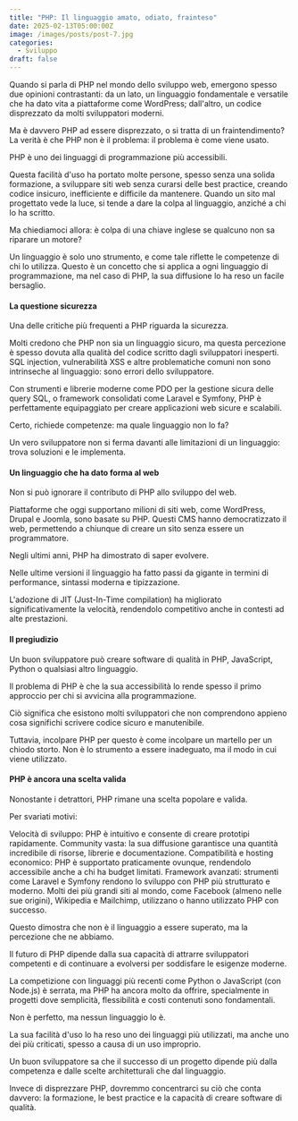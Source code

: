 ```yaml
---
title: "PHP: Il linguaggio amato, odiato, frainteso"
date: 2025-02-13T05:00:00Z
image: /images/posts/post-7.jpg
categories:
  - Sviluppo
draft: false
---
```


Quando si parla di PHP nel mondo dello sviluppo web, emergono spesso due opinioni contrastanti: da un lato, un linguaggio fondamentale e versatile che ha dato vita a piattaforme come WordPress; dall'altro, un codice disprezzato da molti sviluppatori moderni.

Ma è davvero PHP ad essere disprezzato, o si tratta di un fraintendimento? La verità è che PHP non è il problema: il problema è come viene usato.

PHP è uno dei linguaggi di programmazione più accessibili.

Questa facilità d'uso ha portato molte persone, spesso senza una solida formazione, a sviluppare siti web senza curarsi delle best practice, creando codice insicuro, inefficiente e difficile da mantenere. Quando un sito mal progettato vede la luce, si tende a dare la colpa al linguaggio, anziché a chi lo ha scritto.

Ma chiediamoci allora: è colpa di una chiave inglese se qualcuno non sa riparare un motore?

Un linguaggio è solo uno strumento, e come tale riflette le competenze di chi lo utilizza. Questo è un concetto che si applica a ogni linguaggio di programmazione, ma nel caso di PHP, la sua diffusione lo ha reso un facile bersaglio.

#### La questione sicurezza

Una delle critiche più frequenti a PHP riguarda la sicurezza.

Molti credono che PHP non sia un linguaggio sicuro, ma questa percezione è spesso dovuta alla qualità del codice scritto dagli sviluppatori inesperti. SQL injection, vulnerabilità XSS e altre problematiche comuni non sono intrinseche al linguaggio: sono errori dello sviluppatore.

Con strumenti e librerie moderne come PDO per la gestione sicura delle query SQL, o framework consolidati come Laravel e Symfony, PHP è perfettamente equipaggiato per creare applicazioni web sicure e scalabili.

Certo, richiede competenze: ma quale linguaggio non lo fa?

Un vero sviluppatore non si ferma davanti alle limitazioni di un linguaggio: trova soluzioni e le implementa.

#### Un linguaggio che ha dato forma al web

Non si può ignorare il contributo di PHP allo sviluppo del web.

Piattaforme che oggi supportano milioni di siti web, come WordPress, Drupal e Joomla, sono basate su PHP. Questi CMS hanno democratizzato il web, permettendo a chiunque di creare un sito senza essere un programmatore.

Negli ultimi anni, PHP ha dimostrato di saper evolvere.

Nelle ultime versioni il linguaggio ha fatto passi da gigante in termini di performance, sintassi moderna e tipizzazione.

L'adozione di JIT (Just-In-Time compilation) ha migliorato significativamente la velocità, rendendolo competitivo anche in contesti ad alte prestazioni.

#### Il pregiudizio

Un buon sviluppatore può creare software di qualità in PHP, JavaScript, Python o qualsiasi altro linguaggio.

Il problema di PHP è che la sua accessibilità lo rende spesso il primo approccio per chi si avvicina alla programmazione.

Ciò significa che esistono molti sviluppatori che non comprendono appieno cosa significhi scrivere codice sicuro e manutenibile.

Tuttavia, incolpare PHP per questo è come incolpare un martello per un chiodo storto. Non è lo strumento a essere inadeguato, ma il modo in cui viene utilizzato.

#### PHP è ancora una scelta valida

Nonostante i detrattori, PHP rimane una scelta popolare e valida.

Per svariati motivi:

Velocità di sviluppo: PHP è intuitivo e consente di creare prototipi rapidamente.
Community vasta: la sua diffusione garantisce una quantità incredibile di risorse, librerie e documentazione.
Compatibilità e hosting economico: PHP è supportato praticamente ovunque, rendendolo accessibile anche a chi ha budget limitati.
Framework avanzati: strumenti come Laravel e Symfony rendono lo sviluppo con PHP più strutturato e moderno.
Molti dei più grandi siti al mondo, come Facebook (almeno nelle sue origini), Wikipedia e Mailchimp, utilizzano o hanno utilizzato PHP con successo.

Questo dimostra che non è il linguaggio a essere superato, ma la percezione che ne abbiamo.

Il futuro di PHP dipende dalla sua capacità di attrarre sviluppatori competenti e di continuare a evolversi per soddisfare le esigenze moderne.

La competizione con linguaggi più recenti come Python o JavaScript (con Node.js) è serrata, ma PHP ha ancora molto da offrire, specialmente in progetti dove semplicità, flessibilità e costi contenuti sono fondamentali.

Non è perfetto, ma nessun linguaggio lo è.

La sua facilità d'uso lo ha reso uno dei linguaggi più utilizzati, ma anche uno dei più criticati, spesso a causa di un uso improprio.

Un buon sviluppatore sa che il successo di un progetto dipende più dalla competenza e dalle scelte architetturali che dal linguaggio.

Invece di disprezzare PHP, dovremmo concentrarci su ciò che conta davvero: la formazione, le best practice e la capacità di creare software di qualità.
